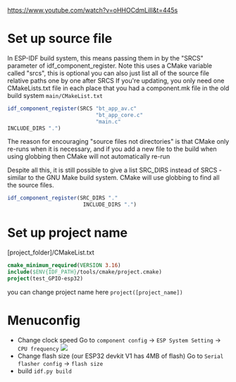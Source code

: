 https://www.youtube.com/watch?v=oHHOCdmLiII&t=445s
# Set up source file
In ESP-IDF build system, this means passing them in by the "SRCS" parameter of idf_component_register.
Note this uses a CMake variable called "srcs", this is optional you can also just list all of the source file relative paths one by one after SRCS
If you're updating, you only need one CMakeLists.txt file in each place that you had a component.mk file in the old build system
`main/CMakeList.txt`
```cmake
idf_component_register(SRCS "bt_app_av.c"
							"bt_app_core.c"
							"main.c"
INCLUDE_DIRS ".")
```

The reason for encouraging "source files not directories" is that CMake only re-runs when it is necessary, and if you add a new file to the build when using globbing then CMake will not automatically re-run 

Despite all this, it is still possible to give a list SRC_DIRS instead of SRCS - similar to the GNU Make build system. CMake will use globbing to find all the source files.
```cmake
idf_component_register(SRC_DIRS "."
						INCLUDE_DIRS ".")
```

# Set up project name

[project_folder]/CMakeList.txt
```cmake
cmake_minimum_required(VERSION 3.16)
include($ENV{IDF_PATH}/tools/cmake/project.cmake)
project(test_GPIO-esp32)
```
you can change project name here
`project([project_name])`

# Menuconfig
- Change clock speed
Go to `component config` -> `ESP System Setting` -> `CPU frequency`
![](clock_config.png)
- Change flash size (our ESP32 devkit V1 has 4MB of flash)
Go to `Serial flasher config` -> `flash size`
- build
`idf.py build`




